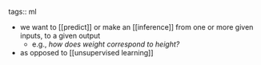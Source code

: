 tags:: ml

- we want to [[predict]] or make an [[inference]] from one or more given inputs, to a given output
	- e.g., *how does weight correspond to height?*
- as opposed to [[unsupervised learning]]
